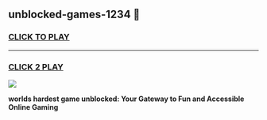 
## unblocked-games-1234 👋
<h3>
<a href="https://premium.freeplayer.one?title=unblocked-games-1234&ref=14F">CLICK TO PLAY</a></h3>
<hr>

<h3>
<a href="https://premium.freeplayer.one?title=unblocked-games-1234&ref=14F">CLICK 2 PLAY</a>
  
</h3>

<a href="https://premium.freeplayer.one?title=unblocked-games-1234&ref=12F/"><img src="https://clearcache.store/games.png"></a>


**worlds hardest game unblocked: Your Gateway to Fun and Accessible Online Gaming**
